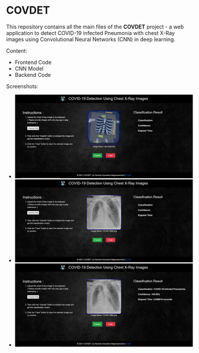 # COVDET

This repository contains all the main files of the **COVDET** project - a web application to detect COVID-19 infected Pneumonia with chest X-Ray images using Convolutional Neural Networks (CNN) in deep learning.

Content:
* Frontend Code
* CNN Model
* Backend Code

Screenshots:
* ![Alt text](/Screenshots/ss1.JPG?raw=true "Optional Title")
* ![Alt text](/Screenshots/ss2.JPG?raw=true "Optional Title")
* ![Alt text](/Screenshots/ss3.JPG?raw=true "Optional Title")
